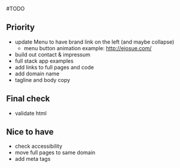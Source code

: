 #TODO
## Priority
- update Menu to have brand link on the left (and maybe collapse)
  - menu button animation example: http://ejosue.com/
- build out contact & impressum
- full stack app examples
- add links to full pages and code
- add domain name
- tagline and body copy

## Final check
- validate html

## Nice to have
- check accessibility
- move full pages to same domain
- add meta tags
